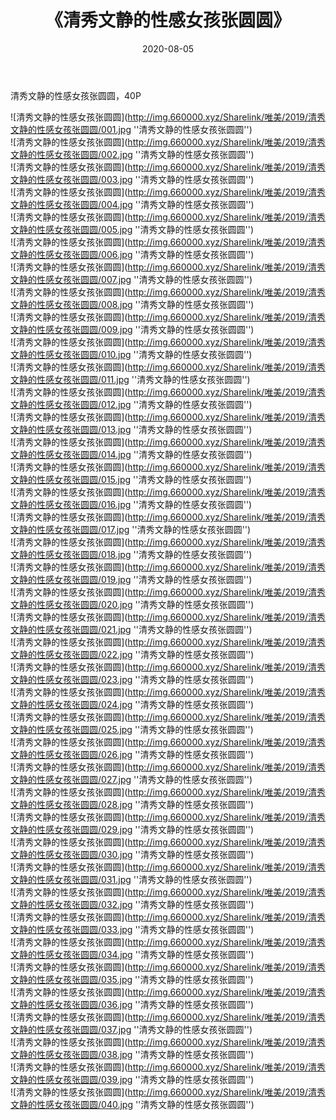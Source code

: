 ﻿---
layout: post
title:  《清秀文静的性感女孩张圆圆》
date:   2020-08-05
img: http://img.660000.xyz/Sharelink/唯美/2019/清秀文静的性感女孩张圆圆/001.jpg
categories: [美女, 性感, 泳衣]
---

清秀文静的性感女孩张圆圆，40P

![清秀文静的性感女孩张圆圆](http://img.660000.xyz/Sharelink/唯美/2019/清秀文静的性感女孩张圆圆/001.jpg ''清秀文静的性感女孩张圆圆'') <br>
![清秀文静的性感女孩张圆圆](http://img.660000.xyz/Sharelink/唯美/2019/清秀文静的性感女孩张圆圆/002.jpg ''清秀文静的性感女孩张圆圆'') <br>
![清秀文静的性感女孩张圆圆](http://img.660000.xyz/Sharelink/唯美/2019/清秀文静的性感女孩张圆圆/003.jpg ''清秀文静的性感女孩张圆圆'') <br>
![清秀文静的性感女孩张圆圆](http://img.660000.xyz/Sharelink/唯美/2019/清秀文静的性感女孩张圆圆/004.jpg ''清秀文静的性感女孩张圆圆'') <br>
![清秀文静的性感女孩张圆圆](http://img.660000.xyz/Sharelink/唯美/2019/清秀文静的性感女孩张圆圆/005.jpg ''清秀文静的性感女孩张圆圆'') <br>
![清秀文静的性感女孩张圆圆](http://img.660000.xyz/Sharelink/唯美/2019/清秀文静的性感女孩张圆圆/006.jpg ''清秀文静的性感女孩张圆圆'') <br>
![清秀文静的性感女孩张圆圆](http://img.660000.xyz/Sharelink/唯美/2019/清秀文静的性感女孩张圆圆/007.jpg ''清秀文静的性感女孩张圆圆'') <br>
![清秀文静的性感女孩张圆圆](http://img.660000.xyz/Sharelink/唯美/2019/清秀文静的性感女孩张圆圆/008.jpg ''清秀文静的性感女孩张圆圆'') <br>
![清秀文静的性感女孩张圆圆](http://img.660000.xyz/Sharelink/唯美/2019/清秀文静的性感女孩张圆圆/009.jpg ''清秀文静的性感女孩张圆圆'') <br>
![清秀文静的性感女孩张圆圆](http://img.660000.xyz/Sharelink/唯美/2019/清秀文静的性感女孩张圆圆/010.jpg ''清秀文静的性感女孩张圆圆'') <br>
![清秀文静的性感女孩张圆圆](http://img.660000.xyz/Sharelink/唯美/2019/清秀文静的性感女孩张圆圆/011.jpg ''清秀文静的性感女孩张圆圆'') <br>
![清秀文静的性感女孩张圆圆](http://img.660000.xyz/Sharelink/唯美/2019/清秀文静的性感女孩张圆圆/012.jpg ''清秀文静的性感女孩张圆圆'') <br>
![清秀文静的性感女孩张圆圆](http://img.660000.xyz/Sharelink/唯美/2019/清秀文静的性感女孩张圆圆/013.jpg ''清秀文静的性感女孩张圆圆'') <br>
![清秀文静的性感女孩张圆圆](http://img.660000.xyz/Sharelink/唯美/2019/清秀文静的性感女孩张圆圆/014.jpg ''清秀文静的性感女孩张圆圆'') <br>
![清秀文静的性感女孩张圆圆](http://img.660000.xyz/Sharelink/唯美/2019/清秀文静的性感女孩张圆圆/015.jpg ''清秀文静的性感女孩张圆圆'') <br>
![清秀文静的性感女孩张圆圆](http://img.660000.xyz/Sharelink/唯美/2019/清秀文静的性感女孩张圆圆/016.jpg ''清秀文静的性感女孩张圆圆'') <br>
![清秀文静的性感女孩张圆圆](http://img.660000.xyz/Sharelink/唯美/2019/清秀文静的性感女孩张圆圆/017.jpg ''清秀文静的性感女孩张圆圆'') <br>
![清秀文静的性感女孩张圆圆](http://img.660000.xyz/Sharelink/唯美/2019/清秀文静的性感女孩张圆圆/018.jpg ''清秀文静的性感女孩张圆圆'') <br>
![清秀文静的性感女孩张圆圆](http://img.660000.xyz/Sharelink/唯美/2019/清秀文静的性感女孩张圆圆/019.jpg ''清秀文静的性感女孩张圆圆'') <br>
![清秀文静的性感女孩张圆圆](http://img.660000.xyz/Sharelink/唯美/2019/清秀文静的性感女孩张圆圆/020.jpg ''清秀文静的性感女孩张圆圆'') <br>
![清秀文静的性感女孩张圆圆](http://img.660000.xyz/Sharelink/唯美/2019/清秀文静的性感女孩张圆圆/021.jpg ''清秀文静的性感女孩张圆圆'') <br>
![清秀文静的性感女孩张圆圆](http://img.660000.xyz/Sharelink/唯美/2019/清秀文静的性感女孩张圆圆/022.jpg ''清秀文静的性感女孩张圆圆'') <br>
![清秀文静的性感女孩张圆圆](http://img.660000.xyz/Sharelink/唯美/2019/清秀文静的性感女孩张圆圆/023.jpg ''清秀文静的性感女孩张圆圆'') <br>
![清秀文静的性感女孩张圆圆](http://img.660000.xyz/Sharelink/唯美/2019/清秀文静的性感女孩张圆圆/024.jpg ''清秀文静的性感女孩张圆圆'') <br>
![清秀文静的性感女孩张圆圆](http://img.660000.xyz/Sharelink/唯美/2019/清秀文静的性感女孩张圆圆/025.jpg ''清秀文静的性感女孩张圆圆'') <br>
![清秀文静的性感女孩张圆圆](http://img.660000.xyz/Sharelink/唯美/2019/清秀文静的性感女孩张圆圆/026.jpg ''清秀文静的性感女孩张圆圆'') <br>
![清秀文静的性感女孩张圆圆](http://img.660000.xyz/Sharelink/唯美/2019/清秀文静的性感女孩张圆圆/027.jpg ''清秀文静的性感女孩张圆圆'') <br>
![清秀文静的性感女孩张圆圆](http://img.660000.xyz/Sharelink/唯美/2019/清秀文静的性感女孩张圆圆/028.jpg ''清秀文静的性感女孩张圆圆'') <br>
![清秀文静的性感女孩张圆圆](http://img.660000.xyz/Sharelink/唯美/2019/清秀文静的性感女孩张圆圆/029.jpg ''清秀文静的性感女孩张圆圆'') <br>
![清秀文静的性感女孩张圆圆](http://img.660000.xyz/Sharelink/唯美/2019/清秀文静的性感女孩张圆圆/030.jpg ''清秀文静的性感女孩张圆圆'') <br>
![清秀文静的性感女孩张圆圆](http://img.660000.xyz/Sharelink/唯美/2019/清秀文静的性感女孩张圆圆/031.jpg ''清秀文静的性感女孩张圆圆'') <br>
![清秀文静的性感女孩张圆圆](http://img.660000.xyz/Sharelink/唯美/2019/清秀文静的性感女孩张圆圆/032.jpg ''清秀文静的性感女孩张圆圆'') <br>
![清秀文静的性感女孩张圆圆](http://img.660000.xyz/Sharelink/唯美/2019/清秀文静的性感女孩张圆圆/033.jpg ''清秀文静的性感女孩张圆圆'') <br>
![清秀文静的性感女孩张圆圆](http://img.660000.xyz/Sharelink/唯美/2019/清秀文静的性感女孩张圆圆/034.jpg ''清秀文静的性感女孩张圆圆'') <br>
![清秀文静的性感女孩张圆圆](http://img.660000.xyz/Sharelink/唯美/2019/清秀文静的性感女孩张圆圆/035.jpg ''清秀文静的性感女孩张圆圆'') <br>
![清秀文静的性感女孩张圆圆](http://img.660000.xyz/Sharelink/唯美/2019/清秀文静的性感女孩张圆圆/036.jpg ''清秀文静的性感女孩张圆圆'') <br>
![清秀文静的性感女孩张圆圆](http://img.660000.xyz/Sharelink/唯美/2019/清秀文静的性感女孩张圆圆/037.jpg ''清秀文静的性感女孩张圆圆'') <br>
![清秀文静的性感女孩张圆圆](http://img.660000.xyz/Sharelink/唯美/2019/清秀文静的性感女孩张圆圆/038.jpg ''清秀文静的性感女孩张圆圆'') <br>
![清秀文静的性感女孩张圆圆](http://img.660000.xyz/Sharelink/唯美/2019/清秀文静的性感女孩张圆圆/039.jpg ''清秀文静的性感女孩张圆圆'') <br>
![清秀文静的性感女孩张圆圆](http://img.660000.xyz/Sharelink/唯美/2019/清秀文静的性感女孩张圆圆/040.jpg ''清秀文静的性感女孩张圆圆'') <br>
